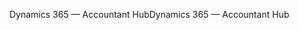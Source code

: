 <span data-ttu-id="7687e-101">Dynamics 365 — Accountant Hub</span><span class="sxs-lookup"><span data-stu-id="7687e-101">Dynamics 365 — Accountant Hub</span></span>
